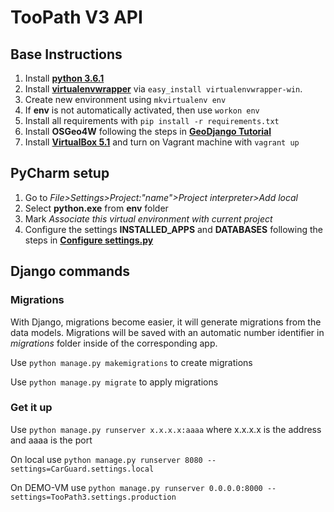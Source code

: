 # TooPath V3 API

## Base Instructions

1. Install **[python 3.6.1](https://www.python.org/downloads/)**
2. Install **[virtualenvwrapper](https://pypi.python.org/pypi/virtualenvwrapper-win)** via ```easy_install virtualenvwrapper-win```.
3. Create new environment using ```mkvirtualenv env```
4. If **env** is not automatically activated, then use ```workon env```
5. Install all requirements with ```pip install -r requirements.txt```
6. Install **OSGeo4W** following the steps in **[GeoDjango Tutorial](https://docs.djangoproject.com/en/1.11/ref/contrib/gis/install/#osgeo4w)**
7. Install **[VirtualBox 5.1](https://www.virtualbox.org/wiki/Downloads)**  and turn on Vagrant machine with ```vagrant up```

## PyCharm setup

1. Go to  *File>Settings>Project:"name">Project interpreter>Add local*
2. Select **python.exe** from **env** folder
3. Mark *Associate this virtual environment with current project*
4. Configure the settings **INSTALLED_APPS** and **DATABASES** following the steps in **[Configure settings.py](https://docs.djangoproject.com/en/1.11/ref/contrib/gis/tutorial/#configure-settings-py)**

## Django commands

### Migrations
With Django, migrations become easier, it will generate migrations from the data models. Migrations will be saved with an automatic number identifier in *migrations* folder inside of the corresponding app.

Use ```python manage.py makemigrations``` to create migrations

Use ```python manage.py migrate``` to apply migrations

### Get it up
Use ```python manage.py runserver x.x.x.x:aaaa``` where x.x.x.x is the address and aaaa is the port

On local use ```python manage.py runserver 8080 --settings=CarGuard.settings.local```

On DEMO-VM use ```python manage.py runserver 0.0.0.0:8000 --settings=TooPath3.settings.production```